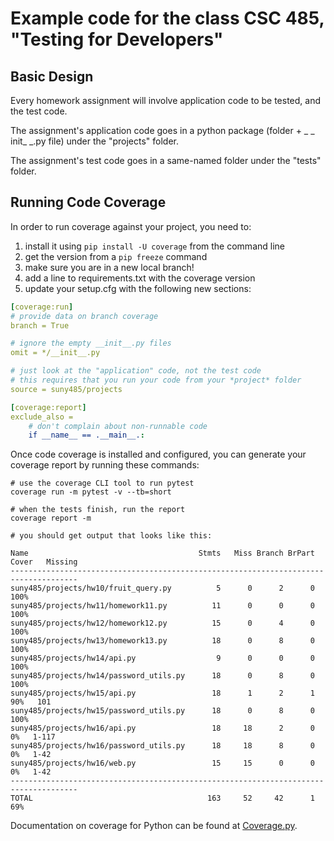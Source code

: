 # Example code for the class CSC 485, "Testing for Developers"

## Basic Design

Every homework assignment will involve application code to be tested, and the test code.

The assignment's application code goes in a python package (folder + _ _ init_ _.py file) under the "projects" folder.

The assignment's test code goes in a same-named folder under the "tests" folder.


## Running Code Coverage
In order to run coverage against your project, you need to:
1. install it using ````pip install -U coverage```` from the command line
2. get the version from a ````pip freeze```` command
3. make sure you are in a new local branch!
4. add a line to requirements.txt with the coverage version
5. update your setup.cfg with the following new sections:
````yaml
[coverage:run]
# provide data on branch coverage
branch = True

# ignore the empty __init__.py files
omit = */__init__.py

# just look at the "application" code, not the test code
# this requires that you run your code from your *project* folder
source = suny485/projects

[coverage:report]
exclude_also =
    # don't complain about non-runnable code
    if __name__ == .__main__.:
````

Once code coverage is installed and configured, you can generate your coverage report by running these commands:
````commandline
# use the coverage CLI tool to run pytest
coverage run -m pytest -v --tb=short

# when the tests finish, run the report
coverage report -m

# you should get output that looks like this:

Name                                      Stmts   Miss Branch BrPart  Cover   Missing
-------------------------------------------------------------------------------------
suny485/projects/hw10/fruit_query.py          5      0      2      0   100%
suny485/projects/hw11/homework11.py          11      0      0      0   100%
suny485/projects/hw12/homework12.py          15      0      4      0   100%
suny485/projects/hw13/homework13.py          18      0      8      0   100%
suny485/projects/hw14/api.py                  9      0      0      0   100%
suny485/projects/hw14/password_utils.py      18      0      8      0   100%
suny485/projects/hw15/api.py                 18      1      2      1    90%   101
suny485/projects/hw15/password_utils.py      18      0      8      0   100%
suny485/projects/hw16/api.py                 18     18      2      0     0%   1-117
suny485/projects/hw16/password_utils.py      18     18      8      0     0%   1-42
suny485/projects/hw16/web.py                 15     15      0      0     0%   1-42
-------------------------------------------------------------------------------------
TOTAL                                       163     52     42      1    69%

````

Documentation on coverage for Python can be found at [Coverage.py](https://coverage.readthedocs.io/en/latest/cmd.html). 

